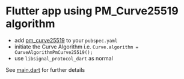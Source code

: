 # Flutter app using PM_Curve25519 algorithm
- add [pm_curve25519](https://pub.dev/packages/pm_curve25519/install) to your `pubspec.yaml`
- initiate the Curve Algorithm i.e. `Curve.algorithm = CurveAlgorithmPmCurve25519();`
- use `libsignal_protocol_dart` as normal

See [main.dart](lib/main.dart) for further details


